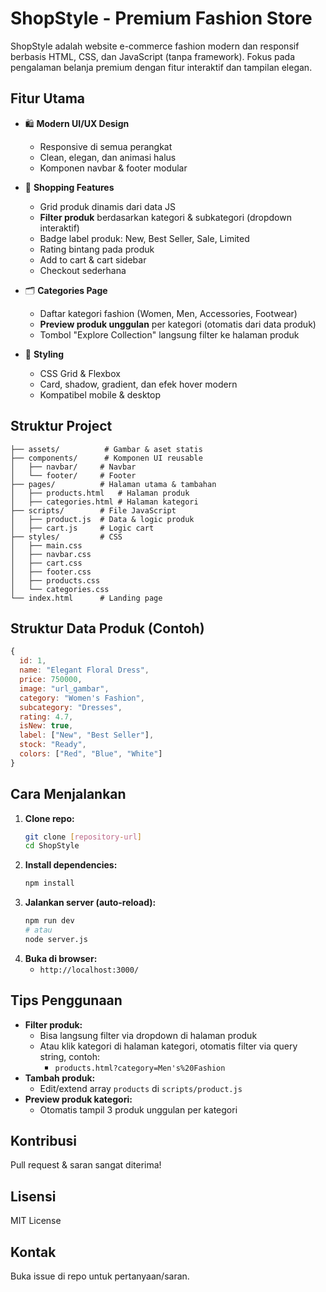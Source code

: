# ShopStyle - Premium Fashion Store

ShopStyle adalah website e-commerce fashion modern dan responsif berbasis HTML, CSS, dan JavaScript (tanpa framework). Fokus pada pengalaman belanja premium dengan fitur interaktif dan tampilan elegan.

## Fitur Utama

- 🛍️ **Modern UI/UX Design**
  - Responsive di semua perangkat
  - Clean, elegan, dan animasi halus
  - Komponen navbar & footer modular

- 🛒 **Shopping Features**
  - Grid produk dinamis dari data JS
  - **Filter produk** berdasarkan kategori & subkategori (dropdown interaktif)
  - Badge label produk: New, Best Seller, Sale, Limited
  - Rating bintang pada produk
  - Add to cart & cart sidebar
  - Checkout sederhana

- 🗂️ **Categories Page**
  - Daftar kategori fashion (Women, Men, Accessories, Footwear)
  - **Preview produk unggulan** per kategori (otomatis dari data produk)
  - Tombol "Explore Collection" langsung filter ke halaman produk

- 🎨 **Styling**
  - CSS Grid & Flexbox
  - Card, shadow, gradient, dan efek hover modern
  - Kompatibel mobile & desktop

## Struktur Project

```
├── assets/          # Gambar & aset statis
├── components/      # Komponen UI reusable
│   ├── navbar/     # Navbar
│   └── footer/     # Footer
├── pages/          # Halaman utama & tambahan
│   ├── products.html   # Halaman produk
│   ├── categories.html # Halaman kategori
├── scripts/        # File JavaScript
│   ├── product.js  # Data & logic produk
│   ├── cart.js     # Logic cart
├── styles/         # CSS
│   ├── main.css
│   ├── navbar.css
│   ├── cart.css
│   ├── footer.css
│   ├── products.css
│   └── categories.css
└── index.html      # Landing page
```

## Struktur Data Produk (Contoh)
```js
{
  id: 1,
  name: "Elegant Floral Dress",
  price: 750000,
  image: "url_gambar",
  category: "Women's Fashion",
  subcategory: "Dresses",
  rating: 4.7,
  isNew: true,
  label: ["New", "Best Seller"],
  stock: "Ready",
  colors: ["Red", "Blue", "White"]
}
```

## Cara Menjalankan

1. **Clone repo:**
   ```bash
   git clone [repository-url]
   cd ShopStyle
   ```
2. **Install dependencies:**
   ```bash
   npm install
   ```
3. **Jalankan server (auto-reload):**
   ```bash
   npm run dev
   # atau
   node server.js
   ```
4. **Buka di browser:**
   - `http://localhost:3000/`

## Tips Penggunaan
- **Filter produk:**
  - Bisa langsung filter via dropdown di halaman produk
  - Atau klik kategori di halaman kategori, otomatis filter via query string, contoh:
    - `products.html?category=Men's%20Fashion`
- **Tambah produk:**
  - Edit/extend array `products` di `scripts/product.js`
- **Preview produk kategori:**
  - Otomatis tampil 3 produk unggulan per kategori

## Kontribusi
Pull request & saran sangat diterima!

## Lisensi
MIT License

## Kontak
Buka issue di repo untuk pertanyaan/saran.
